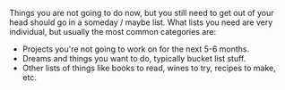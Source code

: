 Things you are not going to do now, but you still need to get out of your head should go in a someday / maybe list. What lists you need are very individual, but usually the most common categories are:

- Projects you're not going to work on for the next 5-6 months.
- Dreams and things you want to do, typically bucket list stuff.
- Other lists of things like books to read, wines to try, recipes to make, etc.
